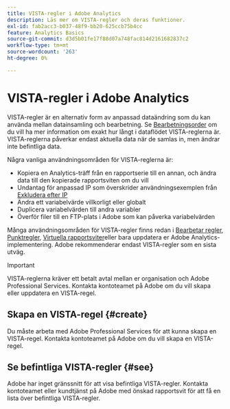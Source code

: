 ```yaml
---
title: VISTA-regler i Adobe Analytics
description: Läs mer om VISTA-regler och deras funktioner.
exl-id: fab2acc3-b037-48f9-bb20-625ccb75b4cc
feature: Analytics Basics
source-git-commit: d3d5b01fe17f88d07a748fac814d2161682837c2
workflow-type: tm+mt
source-wordcount: '263'
ht-degree: 0%

---
```


# VISTA-regler i Adobe Analytics

VISTA-regler är en alternativ form av anpassad dataändring som du kan använda mellan datainsamling och bearbetning. Se [Bearbetningsorder](processing-order.md) om du vill ha mer information om exakt hur långt i dataflödet VISTA-reglerna är. VISTA-reglerna påverkar endast aktuella data när de samlas in, men ändrar inte befintliga data.

Några vanliga användningsområden för VISTA-reglerna är:

* Kopiera en Analytics-träff från en rapportserie till en annan, och ändra data till den kopierade rapportsviten om du vill
* Undantag för anpassad IP som överskrider användningsexemplen från [Exkludera efter IP](/help/admin/admin/exclude-ip.md)
* Ändra ett variabelvärde villkorligt eller globalt
* Duplicera variabelvärden till andra variabler
* Överför filer till en FTP-plats i Adobe som kan påverka variabelvärden

Många användningsområden för VISTA-regler finns redan i [Bearbetar regler](/help/admin/admin/c-manage-report-suites/c-edit-report-suites/general/c-processing-rules/processing-rules.md), [Punktregler](/help/admin/admin/c-manage-report-suites/c-edit-report-suites/general/bot-removal/bot-rules.md), [Virtuella rapportsviter](/help/components/vrs/vrs-about.md)eller bara uppdatera er Adobe Analytics-implementering. Adobe rekommenderar endast VISTA-regler som en sista utväg.

>[!IMPORTANT]
>
>VISTA-reglerna kräver ett betalt avtal mellan er organisation och Adobe Professional Services. Kontakta kontoteamet på Adobe om du vill skapa eller uppdatera en VISTA-regel.

## Skapa en VISTA-regel {#create}

Du måste arbeta med Adobe Professional Services för att kunna skapa en VISTA-regel. Kontakta kontoteamet på Adobe om du vill skapa en VISTA-regel.

## Se befintliga VISTA-regler {#see}

Adobe har inget gränssnitt för att visa befintliga VISTA-regler. Kontakta kontoteamet eller kundtjänst på Adobe med önskad rapportsvit för att få en lista över befintliga VISTA-regler.
